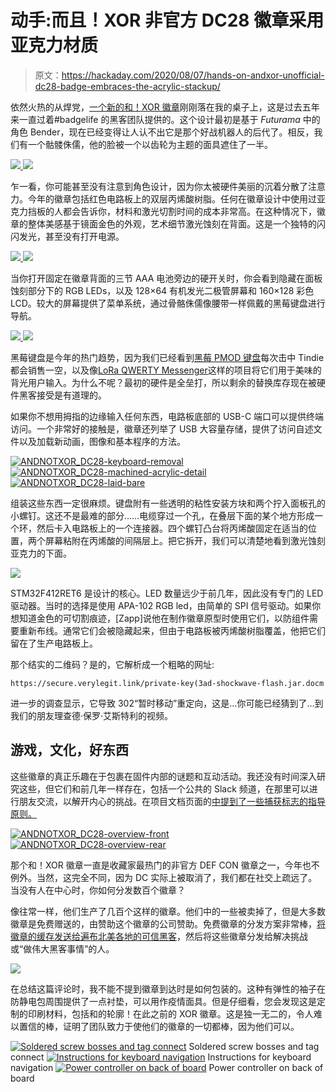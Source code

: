 # 动手:而且！XOR 非官方 DC28 徽章采用亚克力材质

> 原文：<https://hackaday.com/2020/08/07/hands-on-andxor-unofficial-dc28-badge-embraces-the-acrylic-stackup/>

依然火热的从焊党，[一个新的和！XOR 徽章](https://hackaday.io/project/173627-andxor-dc28-badge)刚刚落在我的桌子上，这是过去五年来一直过着#badgelife 的黑客团队提供的。这个设计最初是基于 *Futurama* 中的角色 Bender，现在已经变得让人认不出它是那个好战机器人的后代了。相反，我们有一个骷髅侏儒，他的脸被一个以齿轮为主题的面具遮住了一半。

[![](img/5df0c891a0b200f5b83c02dd90606639.png) ](https://hackaday.com/wp-content/uploads/2020/08/ANDNOTXOR_DC28-acrylic-effect.jpg) [ ![](img/00623699230ff56f8895794e9b9d8bec.png)](https://hackaday.com/wp-content/uploads/2020/08/ANDNOTXOR_DC28-side-acrylic-stackup.jpg)

乍一看，你可能甚至没有注意到角色设计，因为你太被硬件美丽的沉着分散了注意力。今年的徽章包括红色电路板上的双层丙烯酸树脂。任何在徽章设计中使用过亚克力挡板的人都会告诉你，材料和激光切割时间的成本非常高。在这种情况下，徽章的整体美感基于镜面金色的外观，艺术细节激光蚀刻在背面。这是一个独特的闪闪发光，甚至没有打开电源。

[![](img/bf0a80a90c76b0f5710b5b66234bee4f.png) ](https://hackaday.com/wp-content/uploads/2020/08/ANDNOTXOR_DC28-160x128-LCD.jpg) [ ![](img/0a6528ad1ad006ee9a63a64675203e84.png)](https://hackaday.com/wp-content/uploads/2020/08/ANDNOTXOR_DC28-standard-64x128-oled.jpg)

当你打开固定在徽章背面的三节 AAA 电池旁边的硬开关时，你会看到隐藏在面板蚀刻部分下的 RGB LEDs，以及 128×64 有机发光二极管屏幕和 160×128 彩色 LCD。较大的屏幕提供了菜单系统，通过骨骼侏儒像腰带一样佩戴的黑莓键盘进行导航。

[![](img/9108d48bbc0d4eaf67f51b37581d95c4.png) ](https://hackaday.com/wp-content/uploads/2020/08/ANDNOTXOR_DC28-front-keyboard-and-acrylic.jpg) [ ![](img/64fc4d3b29a98c1702cfe53af48f6208.png)](https://hackaday.com/wp-content/uploads/2020/08/ANDNOTXOR_DC28-front-usbc-and-acrylic-stackup.jpg)

黑莓键盘是今年的热门趋势，因为我们已经看到[黑莓 PMOD 键盘](https://hackaday.io/project/165511-bb-q10-keyboard-pmod)每次击中 Tindie 都会销售一空，以及像[LoRa QWERTY Messenger](https://hackaday.com/2020/07/30/join-your-own-private-lora-mesh-network/)这样的项目将它们用于美味的背光用户输入。为什么不呢？最初的硬件是全垒打，所以剩余的替换库存现在被硬件黑客接受是有道理的。

如果你不想用拇指的边缘输入任何东西，电路板底部的 USB-C 端口可以提供终端访问。一个非常好的接触是，徽章还列举了 USB 大容量存储，提供了访问自述文件以及加载新动画，图像和基本程序的方法。

 [![ANDNOTXOR_DC28-keyboard-removal](img/22decd0d5fe564234c18b60daf270b57.png "ANDNOTXOR_DC28-keyboard-removal")](https://hackaday.com/2020/08/07/hands-on-andxor-unofficial-dc28-badge-embraces-the-acrylic-stackup/andnotxor_dc28-keyboard-removal/)  [![ANDNOTXOR_DC28-machined-acrylic-detail](img/46d3c939841fb6439453ea104d6bc91e.png "ANDNOTXOR_DC28-machined-acrylic-detail")](https://hackaday.com/2020/08/07/hands-on-andxor-unofficial-dc28-badge-embraces-the-acrylic-stackup/andnotxor_dc28-machined-acrylic-detail/)  [![ANDNOTXOR_DC28-laid-bare](img/24ab8f42cbb7ff269bf2025608572e6d.png "ANDNOTXOR_DC28-laid-bare")](https://hackaday.com/2020/08/07/hands-on-andxor-unofficial-dc28-badge-embraces-the-acrylic-stackup/andnotxor_dc28-laid-bare/) 

组装这些东西一定很麻烦。键盘附有一些透明的粘性安装方块和两个拧入面板孔的小螺钉。这还不是最难的部分……电缆穿过一个孔，在叠层下面的某个地方形成一个环，然后卡入电路板上的一个连接器。四个螺钉凸台将丙烯酸固定在适当的位置，两个屏幕粘附在丙烯酸的间隔层上。把它拆开，我们可以清楚地看到激光蚀刻亚克力的下面。

[![](img/498465839fb2532a64e6f37b0c2fbfce.png)](https://hackaday.com/wp-content/uploads/2020/08/ANDNOTXOR_DC28-ciruit-detail.jpg)

STM32F412RET6 是设计的核心。LED 数量远少于前几年，因此没有专门的 LED 驱动器。当时的选择是使用 APA-102 RGB led，由简单的 SPI 信号驱动。如果你想知道金色的可切割痕迹，[Zapp]说他在制作徽章原型时使用它们，以防组件需要重新布线。通常它们会被隐藏起来，但由于电路板被丙烯酸树脂覆盖，他把它们留在了生产电路板上。

那个结实的二维码？是的，它解析成一个粗略的网址:

```
https://secure.verylegit.link/private-key(3ad-shockwave-flash.jar.docm
```

进一步的调查显示，它导致 302“暂时移动”重定向，这是…你可能已经猜到了…到我们的朋友理查德·保罗·艾斯特利的视频。

## 游戏，文化，好东西

这些徽章的真正乐趣在于包裹在固件内部的谜题和互动活动。我还没有时间深入研究这些，但它们和前几年一样存在，包括一个公共的 Slack 频道，在那里可以进行朋友交流，以解开内心的挑战。在项目文档页面的[中提到了一些捕获标志的指导原则。](https://hackaday.io/project/173627-andxor-dc28-badge)

 [![ANDNOTXOR_DC28-overview-front](img/f774fd378bc7d44a1cf40ca0544624e9.png "ANDNOTXOR_DC28-overview-front")](https://hackaday.com/2020/08/07/hands-on-andxor-unofficial-dc28-badge-embraces-the-acrylic-stackup/andnotxor_dc28-overview-front/)  [![ANDNOTXOR_DC28-overview-rear](img/4ba9d04ea3e597ba69d5b99c207aeccb.png "ANDNOTXOR_DC28-overview-rear")](https://hackaday.com/2020/08/07/hands-on-andxor-unofficial-dc28-badge-embraces-the-acrylic-stackup/andnotxor_dc28-overview-rear/) 

那个和！XOR 徽章一直是收藏家最热门的非官方 DEF CON 徽章之一，今年也不例外。当然，这完全不同，因为 DC 实际上被取消了，我们都在社交上疏远了。当没有人在中心时，你如何分发数百个徽章？

像往常一样，他们生产了几百个这样的徽章。他们中的一些被卖掉了，但是大多数徽章是免费赠送的，由赞助这个徽章的公司赞助。免费徽章的分发方案非常棒，[将徽章的缓存发送给遍布北美各地的可信黑客](https://twitter.com/ANDnXOR/status/1289940130455724033)，然后将这些徽章分发给解决挑战或“做伟大黑客事情”的人。

[![](img/866f889f240686635a86d4c719579f46.png)](https://hackaday.com/wp-content/uploads/2020/08/ANDNOTXOR_DC28-sleeve.jpg)

在总结这篇评论时，我不能不提到徽章到达时是如何包装的。这种有弹性的袖子在防静电包周围提供了一点衬垫，可以用作疫情面具。但是仔细看，您会发现这是定制的印刷材料，包括和的轮廓！在此之前的 XOR 徽章。这是独一无二的，令人难以置信的棒，证明了团队致力于使他们的徽章的一切都棒，因为他们可以。

 [![Soldered screw bosses and tag connect](img/44e8d29265a1863e07067de9245e2b65.png "ANDNOTXOR_DC28-rear-top-detail")](https://hackaday.com/2020/08/07/hands-on-andxor-unofficial-dc28-badge-embraces-the-acrylic-stackup/andnotxor_dc28-rear-top-detail/) Soldered screw bosses and tag connect [![Instructions for keyboard navigation](img/676988322ec527732ddbb6d94f6112ec.png "ANDNOTXOR_DC28-rear-instructions")](https://hackaday.com/2020/08/07/hands-on-andxor-unofficial-dc28-badge-embraces-the-acrylic-stackup/andnotxor_dc28-rear-instructions/) Instructions for keyboard navigation [![Power controller on back of board](img/3520f755a03d90ba1faf5735e7ba3260.png "ANDNOTXOR_DC28-rear-winbond-ship")](https://hackaday.com/2020/08/07/hands-on-andxor-unofficial-dc28-badge-embraces-the-acrylic-stackup/andnotxor_dc28-rear-winbond-ship/) Power controller on back of board